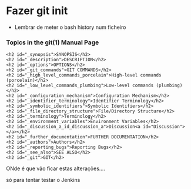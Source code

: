 # Fazer git init

* Lembrar de meter o bash history num ficheiro

### Topics in the git(1) Manual Page
```
<h2 id="_synopsis">SYNOPSIS</h2>
<h2 id="_description">DESCRIPTION</h2>
<h2 id="_options">OPTIONS</h2>
<h2 id="_git_commands">GIT COMMANDS</h2>
<h2 id="_high_level_commands_porcelain">High-level commands (porcelain)</h2>
<h2 id="_low_level_commands_plumbing">Low-level commands (plumbing)</h2>
<h2 id="_configuration_mechanism">Configuration Mechanism</h2>
<h2 id="_identifier_terminology">Identifier Terminology</h2>
<h2 id="_symbolic_identifiers">Symbolic Identifiers</h2>
<h2 id="_file_directory_structure">File/Directory Structure</h2>
<h2 id="_terminology">Terminology</h2>
<h2 id="_environment_variables">Environment Variables</h2>
<h2 id="_discussion_a_id_discussion_a">Discussion<a id="Discussion"></a></h2>
<h2 id="_further_documentation">FURTHER DOCUMENTATION</h2>
<h2 id="_authors">Authors</h2>
<h2 id="_reporting_bugs">Reporting Bugs</h2>
<h2 id="_see_also">SEE ALSO</h2>
<h2 id="_git">GIT</h2>
```

ONde é que vão ficar estas alterações....


só para tentar testar o Jenkins
